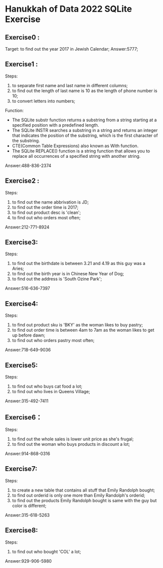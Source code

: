 # Hanukkah of Data 2022 SQLite Exercise

## Exercise0 :
Target: to find out the year 2017 in Jewish Calendar;
Answer:5777;

## Exercise1 :

Steps:
1. to separate first name and last name in different columns;
2. to find out the length of last name is 10 as the length of phone number is 10;
3. to convert letters into numbers;

Function:
- The SQLite substr function returns a substring from a string starting at a specified position with a predefined length.
- The SQLite INSTR searches a substring in a string and returns an integer that indicates the position of the substring, which is the first character of the substring.
- CTE(Common Table Expressions) also known as With function.
- The SQLite REPLACE() function is a string function that allows you to replace all occurrences of a specified string with another string.

Answer:488-836-2374

## Exercise2 :

Steps:
1. to find out the name abbrivation is JD;
2. to find out the order time is 2017;
3. to find out product desc is 'clean';
4. to find out who orders most often;

Answer:212-771-8924

## Exercise3:

Steps:
1. to find out the birthdate is between 3.21 and 4.19 as this guy was  a Aries;
2. to find out the birth year is in Chinese New Year of Dog;
3. to find out the address is 'South Ozine Park';

Answer:516-636-7397


## Exercise4:

Steps:
1. to find out product sku is 'BKY' as the woman likes to buy pastry;
2. to find out order time is between 4am to 7am as the woman likes to get up before dawn;
3. to find out who orders pastry most often; 

Answer:718-649-9036


## Exercise5:

Steps:
1. to find out who buys cat food a lot;
2. to find out who lives in Queens Village;

Answer:315-492-7411

## Exercise6：

Steps:
1. to find out the whole sales is lower unit price as she's frugal;
2. to find out the woman who buys products in discount a lot;

Answer:914-868-0316


## Exercise7:

Steps:
1. to create a new table that contains all stuff that Emily Randolph bought;
2. to find out orderid is only one more than Emily Randolph's orderid;
3. to find out the products Emily Randolph bought is same with the guy but color is different;

Answer:315-618-5263

## Exercise8:

Steps:
1. to find out who bought 'COL' a lot;

Answer:929-906-5980